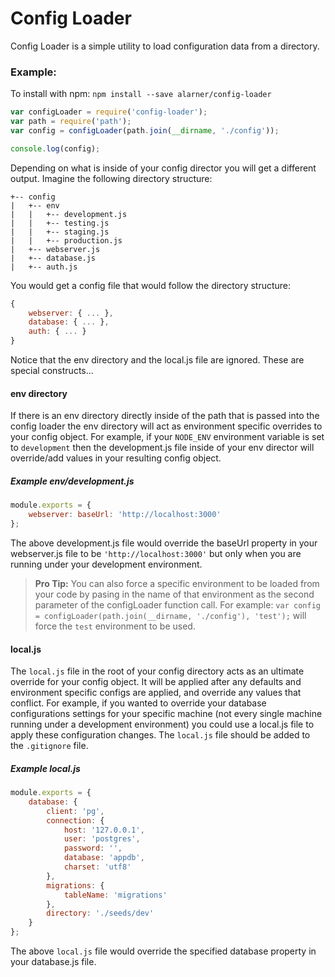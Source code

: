 # Config Loader

Config Loader is a simple utility to load configuration data from a directory.

### Example:

To install with npm: `npm install --save alarner/config-loader`

```js
var configLoader = require('config-loader');
var path = require('path');
var config = configLoader(path.join(__dirname, './config'));

console.log(config);
```

Depending on what is inside of your config director you will get a different output. Imagine the following directory structure:

```
+-- config
|   +-- env
|   |   +-- development.js
|   |   +-- testing.js
|   |   +-- staging.js
|   |   +-- production.js
|   +-- webserver.js
|   +-- database.js
|   +-- auth.js
```

You would get a config file that would follow the directory structure:

```js
{
	webserver: { ... },
	database: { ... },
	auth: { ... }
}
```

Notice that the env directory and the local.js file are ignored. These are special constructs...

#### env directory

If there is an env directory directly inside of the path that is passed into the config loader the env directory will act as environment specific overrides to your config object. For example, if your `NODE_ENV` environment variable is set to `development` then the development.js file inside of your env director will override/add values in your resulting config object.

##### Example env/development.js

```js
module.exports = {
	webserver: baseUrl: 'http://localhost:3000'
};
```

The above development.js file would override the baseUrl property in your webserver.js file to be `'http://localhost:3000'` but only when you are running under your development environment.

> **Pro Tip:** You can also force a specific environment to be loaded from your code by pasing in the name of that environment as the second parameter of the configLoader function call. For example: `var config = configLoader(path.join(__dirname, './config'), 'test');` will force the `test` environment to be used.

#### local.js

The `local.js` file in the root of your config directory acts as an ultimate override for your config object. It will be applied after any defaults and environment specific configs are applied, and override any values that conflict. For example, if you wanted to override your database configurations settings for your specific machine (not every single machine running under a development environment) you could use a local.js file to apply these configuration changes. The `local.js` file should be added to the `.gitignore` file.

##### Example local.js

```js
module.exports = {
	database: {
		client: 'pg',
		connection: {
			host: '127.0.0.1',
			user: 'postgres',
			password: '',
			database: 'appdb',
			charset: 'utf8'
		},
		migrations: {
			tableName: 'migrations'
		},
		directory: './seeds/dev'
	}
};
```

The above `local.js` file would override the specified database property in your database.js file.
